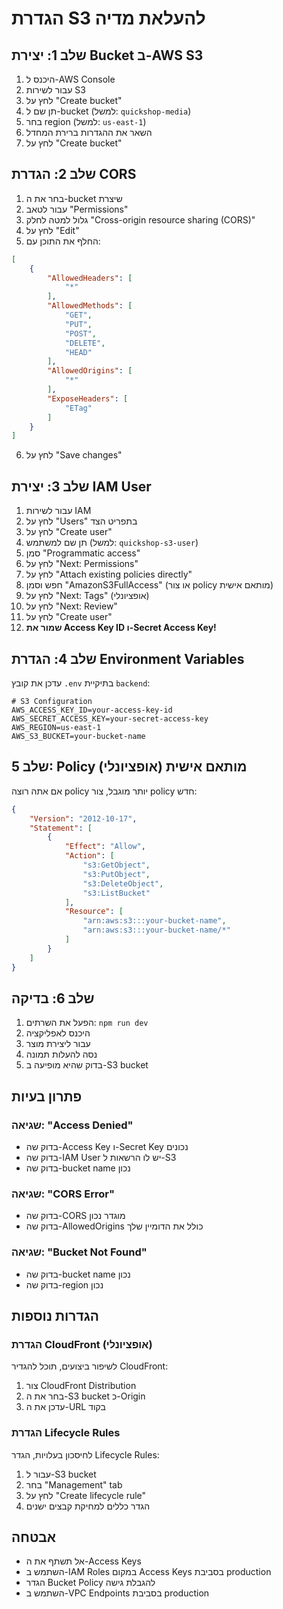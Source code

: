 # הגדרת S3 להעלאת מדיה

## שלב 1: יצירת Bucket ב-AWS S3

1. היכנס ל-AWS Console
2. עבור לשירות S3
3. לחץ על "Create bucket"
4. תן שם ל-bucket (למשל: `quickshop-media`)
5. בחר region (למשל: `us-east-1`)
6. השאר את ההגדרות ברירת המחדל
7. לחץ על "Create bucket"

## שלב 2: הגדרת CORS

1. בחר את ה-bucket שיצרת
2. עבור לטאב "Permissions"
3. גלול למטה לחלק "Cross-origin resource sharing (CORS)"
4. לחץ על "Edit"
5. החלף את התוכן עם:

```json
[
    {
        "AllowedHeaders": [
            "*"
        ],
        "AllowedMethods": [
            "GET",
            "PUT",
            "POST",
            "DELETE",
            "HEAD"
        ],
        "AllowedOrigins": [
            "*"
        ],
        "ExposeHeaders": [
            "ETag"
        ]
    }
]
```

6. לחץ על "Save changes"

## שלב 3: יצירת IAM User

1. עבור לשירות IAM
2. לחץ על "Users" בתפריט הצד
3. לחץ על "Create user"
4. תן שם למשתמש (למשל: `quickshop-s3-user`)
5. סמן "Programmatic access"
6. לחץ על "Next: Permissions"
7. לחץ על "Attach existing policies directly"
8. חפש וסמן "AmazonS3FullAccess" (או צור policy מותאם אישית)
9. לחץ על "Next: Tags" (אופציונלי)
10. לחץ על "Next: Review"
11. לחץ על "Create user"
12. **שמור את Access Key ID ו-Secret Access Key!**

## שלב 4: הגדרת Environment Variables

עדכן את קובץ `.env` בתיקיית `backend`:

```env
# S3 Configuration
AWS_ACCESS_KEY_ID=your-access-key-id
AWS_SECRET_ACCESS_KEY=your-secret-access-key
AWS_REGION=us-east-1
AWS_S3_BUCKET=your-bucket-name
```

## שלב 5: Policy מותאם אישית (אופציונלי)

אם אתה רוצה policy יותר מוגבל, צור policy חדש:

```json
{
    "Version": "2012-10-17",
    "Statement": [
        {
            "Effect": "Allow",
            "Action": [
                "s3:GetObject",
                "s3:PutObject",
                "s3:DeleteObject",
                "s3:ListBucket"
            ],
            "Resource": [
                "arn:aws:s3:::your-bucket-name",
                "arn:aws:s3:::your-bucket-name/*"
            ]
        }
    ]
}
```

## שלב 6: בדיקה

1. הפעל את השרתים: `npm run dev`
2. היכנס לאפליקציה
3. עבור ליצירת מוצר
4. נסה להעלות תמונה
5. בדוק שהיא מופיעה ב-S3 bucket

## פתרון בעיות

### שגיאה: "Access Denied"
- בדוק שה-Access Key ו-Secret Key נכונים
- בדוק שה-IAM User יש לו הרשאות ל-S3
- בדוק שה-bucket name נכון

### שגיאה: "CORS Error"
- בדוק שה-CORS מוגדר נכון
- בדוק שה-AllowedOrigins כולל את הדומיין שלך

### שגיאה: "Bucket Not Found"
- בדוק שה-bucket name נכון
- בדוק שה-region נכון

## הגדרות נוספות

### הגדרת CloudFront (אופציונלי)
לשיפור ביצועים, תוכל להגדיר CloudFront:

1. צור CloudFront Distribution
2. בחר את ה-S3 bucket כ-Origin
3. עדכן את ה-URL בקוד

### הגדרת Lifecycle Rules
לחיסכון בעלויות, הגדר Lifecycle Rules:

1. עבור ל-S3 bucket
2. בחר "Management" tab
3. לחץ על "Create lifecycle rule"
4. הגדר כללים למחיקת קבצים ישנים

## אבטחה

- אל תשתף את ה-Access Keys
- השתמש ב-IAM Roles במקום Access Keys בסביבת production
- הגדר Bucket Policy להגבלת גישה
- השתמש ב-VPC Endpoints בסביבת production 